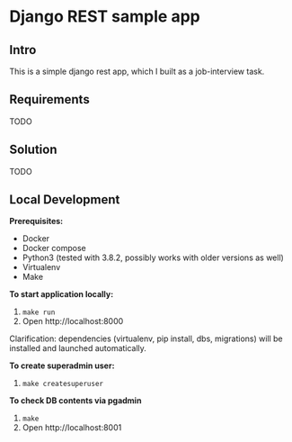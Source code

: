 # Django REST sample app

## Intro

This is a simple django rest app, which I built as a job-interview task.

## Requirements

TODO

## Solution

TODO

## Local Development

**Prerequisites:**

- Docker
- Docker compose
- Python3 (tested with 3.8.2, possibly works with older versions as well)
- Virtualenv
- Make

**To start application locally:**

1. `make run`
2. Open http://localhost:8000

Clarification: dependencies (virtualenv, pip install, dbs, migrations) will be installed and launched automatically.

**To create superadmin user:**

1. `make createsuperuser`

**To check DB contents via pgadmin**

1. `make`
2. Open http://localhost:8001
